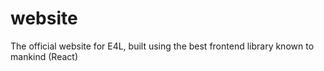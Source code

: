 # website
The official website for E4L, built using the best frontend library known to mankind (React)

